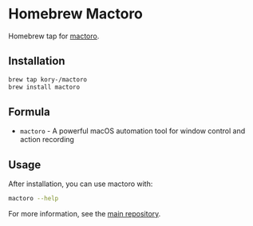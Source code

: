 # Homebrew Mactoro

Homebrew tap for [mactoro](https://github.com/kory-/mactoro).

## Installation

```bash
brew tap kory-/mactoro
brew install mactoro
```

## Formula

- `mactoro` - A powerful macOS automation tool for window control and action recording

## Usage

After installation, you can use mactoro with:

```bash
mactoro --help
```

For more information, see the [main repository](https://github.com/kory-/mactoro).